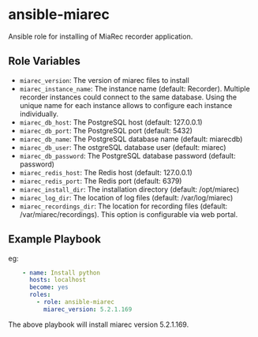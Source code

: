 # ansible-miarec

Ansible role for installing of MiaRec recorder application.


Role Variables
--------------

- `miarec_version`: The version of miarec files to install
- `miarec_instance_name`: The instance name (default: Recorder). Multiple recorder instances could connect to the same database. Using the unique name for each instance allows to configure each instance individually.
- `miarec_db_host`: The PostgreSQL host (default: 127.0.0.1)
- `miarec_db_port`: The PostgreSQL port (default: 5432)
- `miarec_db_name`: The PostgreSQL database name (default: miarecdb)
- `miarec_db_user`: The ostgreSQL database user (default: miarec)
- `miarec_db_password`: The PostgreSQL database password (default: password)
- `miarec_redis_host`: The Redis host (default: 127.0.0.1)
- `miarec_redis_port`: The Redis port (default: 6379)
- `miarec_install_dir`: The installation directory (default: /opt/miarec) 
- `miarec_log_dir`: The location of log files (default: /var/log/miarec)
- `miarec_recordings_dir`: The location for recording files (default: /var/miarec/recordings). This option is configurable via web portal.


Example Playbook
----------------

eg:

``` yaml
    - name: Install python
      hosts: localhost
      become: yes
      roles:
        - role: ansible-miarec
          miarec_version: 5.2.1.169 
```

The above playbook will install miarec version 5.2.1.169.




